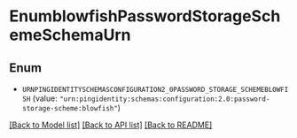 # EnumblowfishPasswordStorageSchemeSchemaUrn

## Enum


* `URNPINGIDENTITYSCHEMASCONFIGURATION2_0PASSWORD_STORAGE_SCHEMEBLOWFISH` (value: `"urn:pingidentity:schemas:configuration:2.0:password-storage-scheme:blowfish"`)


[[Back to Model list]](../README.md#documentation-for-models) [[Back to API list]](../README.md#documentation-for-api-endpoints) [[Back to README]](../README.md)


